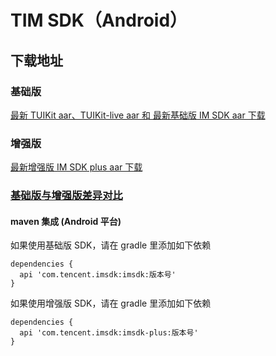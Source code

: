 # TIM SDK（Android）

## 下载地址

### 基础版
[最新 TUIKit aar、TUIKit-live aar 和 最新基础版 IM SDK aar 下载](https://im.sdk.qcloud.com/download/standard/5.1.62/TIM_SDK_Android_latest_aar.zip)


### 增强版
[最新增强版 IM SDK plus aar 下载](https://im.sdk.qcloud.com/download/plus/5.4.666/imsdk-plus-5.4.666.aar)


### [基础版与增强版差异对比](https://github.com/tencentyun/TIMSDK#%E6%A0%87%E5%87%86%E7%89%88%E4%B8%8E%E7%B2%BE%E7%AE%80%E7%89%88%E5%B7%AE%E5%BC%82%E5%AF%B9%E6%AF%94)

#### maven 集成 (Android 平台)
 如果使用基础版 SDK，请在 gradle 里添加如下依赖
 ```
 dependencies {
   api 'com.tencent.imsdk:imsdk:版本号'
 }
 ```
 如果使用增强版 SDK，请在 gradle 里添加如下依赖
 ```
 dependencies {
   api 'com.tencent.imsdk:imsdk-plus:版本号'
 }
 ```
